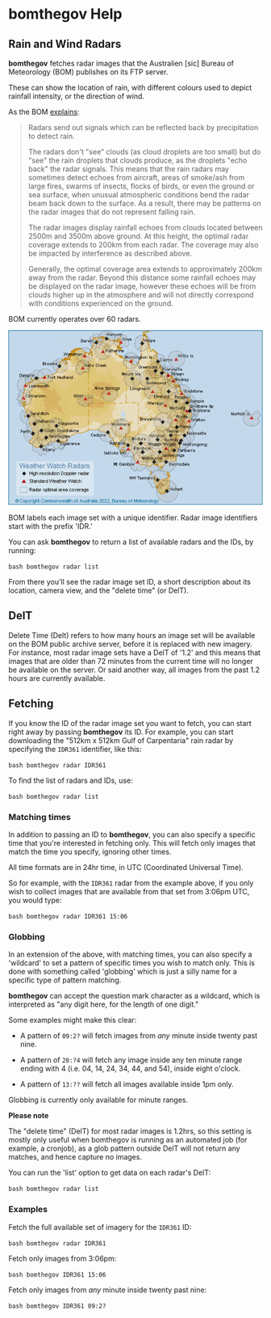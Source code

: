 # bomthegov Help

## Rain and Wind Radars

**bomthegov** fetches radar images that the Australien [sic] Bureau of Meteorology (BOM) publishes on its FTP server.

These can show the location of rain, with different colours used to depict rainfall intensity, or the direction of wind.

As the BOM [explains](http://www.bom.gov.au/australia/radar/about/):

> Radars send out signals which can be reflected back by precipitation to detect rain.
>
> The radars don't "see" clouds (as cloud droplets are too small) but do "see" the rain droplets that clouds produce, as the droplets "echo back" the radar signals. This means that the rain radars may sometimes detect echoes from aircraft, areas of smoke/ash from large fires, swarms of insects, flocks of birds, or even the ground or sea surface, when unusual atmospheric conditions bend the radar beam back down to the surface. As a result, there may be patterns on the radar images that do not represent falling rain.
>
> The radar images display rainfall echoes from clouds located between 2500m and 3500m above ground. At this height, the optimal radar coverage extends to 200km from each radar. The coverage may also be impacted by interference as described above.
>
> Generally, the optimal coverage area extends to approximately 200km away from the radar. Beyond this distance some rainfall echoes may be displayed on the radar image, however these echoes will be from clouds higher up in the atmosphere and will not directly correspond with conditions experienced on the ground.

BOM currently operates over 60 radars.

![Map of BOM Radars](assets/bom-radars-map.png)


BOM labels each image set with a unique identifier. Radar image identifiers start with the prefix 'IDR.'

You can ask **bomthegov** to return a list of available radars and the IDs, by running:

  `bash bomthegov radar list`

From there you'll see the radar image set ID, a short description about its location, camera view, and the "delete time" (or DelT).


## DelT

Delete Time (Delt) refers to how many hours an image set will be available on the BOM public archive server, before it is replaced with new imagery. For instance, most radar image sets have a DelT of '1.2' and this means that images that are older than 72 minutes from the current time will no longer be available on the server. Or said another way, all images from the past 1.2 hours are currently available.


## Fetching

If you know the ID of the radar image set you want to fetch, you can start right away by passing **bomthegov** its ID. For example, you can start downloading the "512km x 512km Gulf of Carpentaria" rain radar by specifying the `IDR361` identifier, like this:

  `bash bomthegov radar IDR361`


To find the list of radars and IDs, use:

  `bash bomthegov radar list`


### Matching times

In addition to passing an ID to **bomthegov**, you can also specify a specific time that you're interested in fetching only. This will fetch only images that match the time you specify, ignoring other times.

All time formats are in 24hr time, in UTC (Coordinated Universal Time).

So for example, with the `IDR361` radar from the example above, if you only wish to collect images that are available from that set from 3:06pm UTC, you would type:

  `bash bomthegov radar IDR361 15:06`


### Globbing

In an extension of the above, with matching times, you can also specify a 'wildcard' to set a pattern of specific times you wish to match only. This is done with something called 'globbing' which is just a silly name for a specific type of pattern matching.

**bomthegov** can accept the question mark character as a wildcard, which is interpreted as "any digit here, for the length of one digit."

Some examples might make this clear:

  * A pattern of `09:2?` will fetch images from *any* minute inside twenty past nine.

  * A pattern of `20:?4` will fetch any image inside any ten minute range ending with 4 (i.e. 04, 14, 24, 34, 44, and 54), inside eight o'clock.

  * A pattern of `13:??` will fetch all images available inside 1pm only.

Globbing is currently only available for minute ranges.


**Please note**

The "delete time" (DelT) for most radar images is 1.2hrs, so this setting is mostly only useful when bomthegov is running as an automated job (for example, a cronjob), as a glob pattern outside DelT will not return any matches, and hence capture no images.

You can run the 'list' option to get data on each radar's DelT:

  `bash bomthegov radar list`



### Examples

Fetch the full available set of imagery for the `IDR361` ID:

  `bash bomthegov radar IDR361`


Fetch only images from 3:06pm:

  `bash bomthegov IDR361 15:06`


Fetch only images from *any* minute inside twenty past nine:

  `bash bomthegov IDR361 09:2?`

